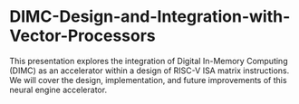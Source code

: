 # DIMC-Design-and-Integration-with-Vector-Processors
This presentation explores the integration of Digital In-Memory Computing (DIMC) as an accelerator within a design of RISC-V ISA matrix instructions. We will cover the design, implementation, and future improvements of this neural engine accelerator.
